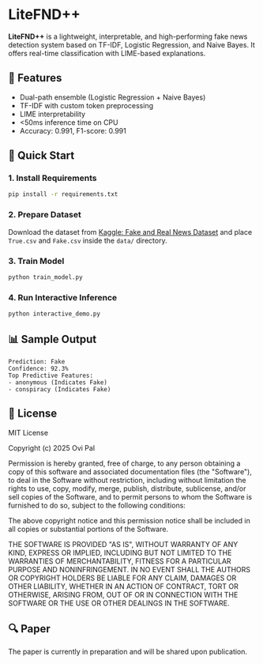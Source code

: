# LiteFND++

**LiteFND++** is a lightweight, interpretable, and high-performing fake news detection system based on TF-IDF, Logistic Regression, and Naive Bayes. It offers real-time classification with LIME-based explanations.

## 📌 Features
- Dual-path ensemble (Logistic Regression + Naive Bayes)
- TF-IDF with custom token preprocessing
- LIME interpretability
- <50ms inference time on CPU
- Accuracy: 0.991, F1-score: 0.991

## 🚀 Quick Start

### 1. Install Requirements
```bash
pip install -r requirements.txt
```

### 2. Prepare Dataset
Download the dataset from [Kaggle: Fake and Real News Dataset](https://www.kaggle.com/datasets/clmentbisaillon/fake-and-real-news-dataset) and place `True.csv` and `Fake.csv` inside the `data/` directory.

### 3. Train Model
```bash
python train_model.py
```

### 4. Run Interactive Inference
```bash
python interactive_demo.py
```

## 📊 Sample Output
```
Prediction: Fake
Confidence: 92.3%
Top Predictive Features:
- anonymous (Indicates Fake)
- conspiracy (Indicates Fake)
```

## 📄 License
MIT License

Copyright (c) 2025 Ovi Pal

Permission is hereby granted, free of charge, to any person obtaining a copy
of this software and associated documentation files (the "Software"), to deal
in the Software without restriction, including without limitation the rights
to use, copy, modify, merge, publish, distribute, sublicense, and/or sell
copies of the Software, and to permit persons to whom the Software is
furnished to do so, subject to the following conditions:

The above copyright notice and this permission notice shall be included in all
copies or substantial portions of the Software.

THE SOFTWARE IS PROVIDED "AS IS", WITHOUT WARRANTY OF ANY KIND, EXPRESS OR
IMPLIED, INCLUDING BUT NOT LIMITED TO THE WARRANTIES OF MERCHANTABILITY,
FITNESS FOR A PARTICULAR PURPOSE AND NONINFRINGEMENT. IN NO EVENT SHALL THE
AUTHORS OR COPYRIGHT HOLDERS BE LIABLE FOR ANY CLAIM, DAMAGES OR OTHER
LIABILITY, WHETHER IN AN ACTION OF CONTRACT, TORT OR OTHERWISE, ARISING FROM,
OUT OF OR IN CONNECTION WITH THE SOFTWARE OR THE USE OR OTHER DEALINGS IN THE
SOFTWARE.

## 🔍 Paper
The paper is currently in preparation and will be shared upon publication.
